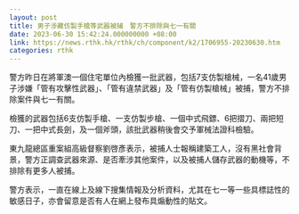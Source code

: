 ```yaml
---
layout: post
title: 男子涉藏仿製手槍等武器被捕　警方不排除與七一有關
date: 2023-06-30 15:42:24.000000000 +08:00
link: https://news.rthk.hk/rthk/ch/component/k2/1706955-20230630.htm
categories: rthk
---
```


警方昨日在將軍澳一個住宅單位內檢獲一批武器，包括7支仿製槍械，一名41歲男子涉嫌「管有攻擊性武器」、「管有違禁武器」及「管有仿製槍械」被捕，警方不排除案件與七一有關。

檢獲的武器包括6支仿製手槍、一支仿製步槍、一個中式飛鏢、6把摺刀、兩把短刀、一把中式長劍，及一個斧頭，該批武器稍後會交予軍械法證科檢驗。

東九龍總區重案組高級督察劉啓彥表示，被捕人士報稱建築工人，沒有黑社會背景，警方正調查武器來源、是否牽涉其他案件，以及被捕人儲存武器的動機等，不排除有更多人被捕。

警方表示，一直在線上及線下搜集情報及分析資料，尤其在七一等一些具標誌性的敏感日子，亦會留意是否有人在網上發布具煽動性的貼文。
